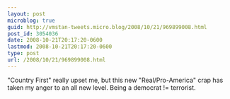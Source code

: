 ```yaml
---
layout: post
microblog: true
guid: http://vmstan-tweets.micro.blog/2008/10/21/969899008.html
post_id: 3054036
date: 2008-10-21T20:17:20-0600
lastmod: 2008-10-21T20:17:20-0600
type: post
url: /2008/10/21/969899008.html
---
```

"Country First" really upset me, but this new "Real/Pro-America" crap has taken my anger to an all new level. Being a democrat != terrorist.
